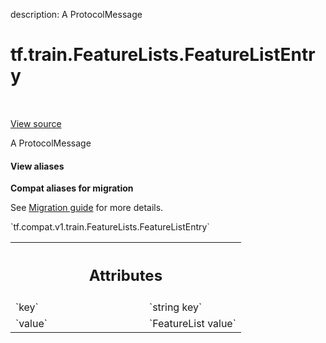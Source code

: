 description: A ProtocolMessage

<div itemscope itemtype="http://developers.google.com/ReferenceObject">
<meta itemprop="name" content="tf.train.FeatureLists.FeatureListEntry" />
<meta itemprop="path" content="Stable" />
</div>

# tf.train.FeatureLists.FeatureListEntry

<!-- Insert buttons and diff -->

<table class="tfo-notebook-buttons tfo-api nocontent" align="left">

</table>

<a target="_blank" class="external" href="/code/stable/tensorflow/core/example/feature.proto">View source</a>



A ProtocolMessage

<section class="expandable">
  <h4 class="showalways">View aliases</h4>
  <p>
<b>Compat aliases for migration</b>
<p>See
<a href="https://www.tensorflow.org/guide/migrate">Migration guide</a> for
more details.</p>
<p>`tf.compat.v1.train.FeatureLists.FeatureListEntry`</p>
</p>
</section>

<!-- Placeholder for "Used in" -->




<!-- Tabular view -->
 <table class="responsive fixed orange">
<colgroup><col width="214px"><col></colgroup>
<tr><th colspan="2"><h2 class="add-link">Attributes</h2></th></tr>

<tr>
<td>
`key`<a id="key"></a>
</td>
<td>
`string key`
</td>
</tr><tr>
<td>
`value`<a id="value"></a>
</td>
<td>
`FeatureList value`
</td>
</tr>
</table>



